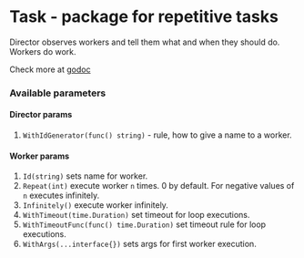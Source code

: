 # Task - package for repetitive tasks

Director observes workers and tell them what and when they should do.
Workers do work.

Check more at [godoc](https://godoc.org/github.com/vetcher/task)

### Available parameters

#### Director params

1. `WithIdGenerator(func() string)` - rule, how to give a name to a worker.

#### Worker params
1. `Id(string)` sets name for worker.
2. `Repeat(int)` execute worker `n` times. 0 by default. For negative values of `n` executes infinitely.
3. `Infinitely()` execute worker infinitely.
4. `WithTimeout(time.Duration)` set timeout for loop executions.
5. `WithTimeoutFunc(func() time.Duration)` set timeout rule for loop executions.
6. `WithArgs(...interface{})` sets args for first worker execution.
